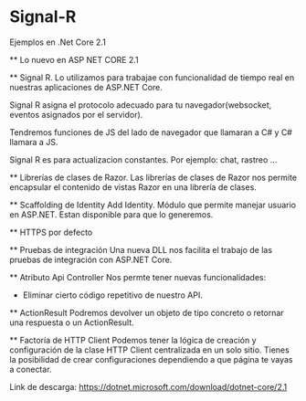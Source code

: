 # Signal-R
Ejemplos en .Net Core 2.1

** Lo nuevo en ASP NET CORE 2.1

** Signal R.
Lo utilizamos para trabajae con funcionalidad de tiempo
real en nuestras aplicaciones de ASP.NET Core.

Signal R asigna el protocolo adecuado para tu navegador(websocket, eventos asignados por el servidor).

Tendremos funciones de JS del lado de navegador que llamaran a C# y C# llamara a JS.

Signal R es para actualizacion constantes. Por ejemplo: chat, rastreo ...

** Librerías de clases de Razor.
Las librerías de clases de Razor nos permite encapsular el contenido de
vistas Razor en una librería de clases.

** Scaffolding de Identity
Add Identity. Módulo que permite manejar usuario en ASP.NET. Estan disponible para que lo generemos.

** HTTPS por defecto

** Pruebas de integración
Una nueva DLL nos facilita el trabajo de las pruebas de integración con ASP.NET Core.

** Atributo Api Controller
Nos permte tener nuevas funcionalidades:
- Eliminar cierto código repetitivo de nuestro API.

** ActionResult<T>
Podremos devolver un objeto de tipo concreto o retornar una respuesta o un ActionResult.

** Factoría de HTTP Client
Podemos tener la lógica de creación y configuración de la clase HTTP Client centralizada en un solo sitio.
Tienes la posibilidad de crear configuraciones dependiendo a que página te vayas a conectar.

Link de descarga: https://dotnet.microsoft.com/download/dotnet-core/2.1
